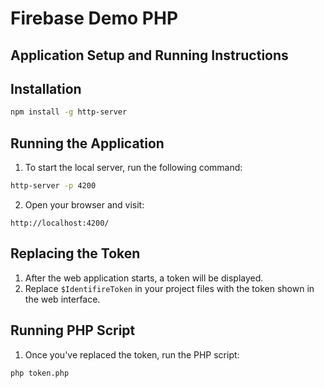 # Firebase Demo PHP

## Application Setup and Running Instructions

## Installation

```bash
npm install -g http-server
```

## Running the Application

1. To start the local server, run the following command:

```bash
http-server -p 4200
```

2. Open your browser and visit:

```
http://localhost:4200/
```

## Replacing the Token

1. After the web application starts, a token will be displayed.
2. Replace `$IdentifireToken` in your project files with the token shown in the web interface.

## Running PHP Script

1. Once you've replaced the token, run the PHP script:

```bash
php token.php
```